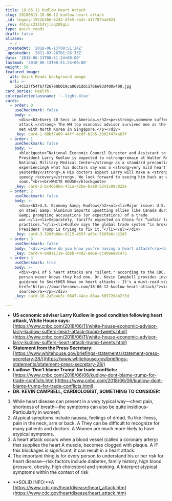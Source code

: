 ```yaml
---
title: 18.06.12 Kudlow Heart Attack
slug: 20180613-18-06-12-kudlow-heart-attack
_id: legacy-1952b3b6-6242-4fe5-aa3c-417787bae824
_rev: 45Isps23253Yjlaq28SgLz
type: quick_reads
draft: false
aliases:
  - /
_createdAt: '2018-06-13T08:51:24Z'
_updatedAt: '2021-03-26T01:26:33Z'
date: '2018-06-13T08:51:24+00:00'
lastmod: '2018-06-13T08:51:24+00:00'
weight: 50
featured_image:
  alt: Quick Reads background image
  url: >-
    514c127f54f67f267e0b019ca0681ddc1766e93d400x400.jpg
card_series: Health
colorpaletteclassname: '--light-blue'
cards:
  - order: 0
    useCheckmark: false
    body: >-
      <div><h2>Every 40 Secs in America…</h2><p><strong>…someone suffers a heart
      attack.</strong> The WH top economic advisor survived one as the President
      met with North Korea in Singapore.</p></div>
    _key: card-1-d8bf7409-44ff-4cdf-b2b5-3002f474a63f
  - order: 1
    useCheckmark: false
    body: >-
      <blockquote>“National Economic Council Director and Assistant to the
      President Larry Kudlow is expected to <strong>remain at Walter Reed
      National Military Medical Center</strong> as a standard precaution after
      experiencingA what his doctors say was a <strong>very mild heart attack
      yesterday</strong>.A His doctors expect Larry will make a <strong>full and
      speedy recovery</strong>. We look forward to seeing him back at work
      soon.”<br><br>WHITE HOUSE</blockquote>
    _key: card-2-bc46686a-431a-42be-ba88-5241c89c822e
  - order: 2
    useCheckmark: false
    body: >-
      <div><h2>U.S. Economy &amp; Kudlow</h2><ul><li>Major issue: U.S. tariffs
      on steel &amp; aluminum imports upsetting allies like Canada during G7
      &amp; prompting accusations (or expectations) of a trade
      war.</li><li>Separately, tariffs expected on China for “unfair trade
      practices.”</li><li>Kudlow says the global trade system “is broken and
      President Trump is trying to fix it.”</li></ul></div>
    _key: card-3-320fb08e-0215-465f-a63c-5805b6cc2245
  - order: 3
    useCheckmark: false
    body: "<div><p>How do you know you’re having a heart attack?</p><blockquote>“While heart disease can present in a very typical waya\x14chest pain, shortness of breatha\x14the symptoms can also be quite insidious–Particularly in women.”<br><br><br>Cardiologist Kevin Campbell to SmartHER News says atypical symptoms include nausea, feelings of dread, flu-like illness, pain in the neck, arm or back.</blockquote></div>"
    _key: card-4-04da1719-1bbb-44d2-8e6e-cc4b9ee9c475
  - order: 4
    useCheckmark: true
    body: >-
      <div><p>1 of 5 heart attacks are "silent," according to the CDC. The
      person never knows they had one. Dr. Kevin Campbell provides invaluable
      guidance to SmartHER News on heart attacks - It's a must-read.</p><p><a
      href="https://smarthernews.com/18-06-12-kudlow-heart-attack/">view
      sources</a></p></div>
    _key: card-10-2a5e4e3c-9647-44ce-88aa-6057204b2f3d

---
```

* **US economic advisor Larry Kudlow in good condition following heart attack, White House says:**  
[https://www.cnbc.com/2018/06/11/white-house-economic-advisor-larry-kudlow-suffers-heart-attack-trump-tweets.html](https://www.cnbc.com/2018/06/11/white-house-economic-advisor-larry-kudlow-suffers-heart-attack-trump-tweets.html)
* **Statement from the Press Secretary:**  
[https://www.whitehouse.gov/briefings-statements/statement-press-secretary-28/](https://www.whitehouse.gov/briefings-statements/statement-press-secretary-28/)
* **Ludlow: ‘Don’t blame Trump’ for trade conflicts:**  
[https://www.cnbc.com/2018/06/06/kudlow-dont-blame-trump-for-trade-conflicts.html](https://www.cnbc.com/2018/06/06/kudlow-dont-blame-trump-for-trade-conflicts.html)
* **DR. KEVIN CAMPBELL, CARDIOLOGIST, SOMETHING TO CONSIDER:**  
1. While heart disease can present in a very typical way—chest pain, shortness of breath—the symptoms can also be quite insidious–Particularly in women\\  
2. Atypical symptoms include nausea, feelings of dread, flu like illness, pain in the neck, arm or back. A They can be difficult to recognize for many patients and doctors. A Women are much more likely to have atypical symptoms.  
3. A heart attack occurs when a blood vessel (called a coronary artery) that supplies the heart A muscle, becomes clogged with plaque. A IF this blockages is significant, it can result in a heart attack.  
4. The important thing is for every person to understand his or her risk for heart disease—risk factors include diabetes, family history, high blood pressure, obesity, high cholesterol and smoking. A Interpret atypical symptoms within the context of risk
* **SOLID INFO:**A [https://www.cdc.gov/heartdisease/heart_attack.htm](https://www.cdc.gov/heartdisease/heart_attack.htm)